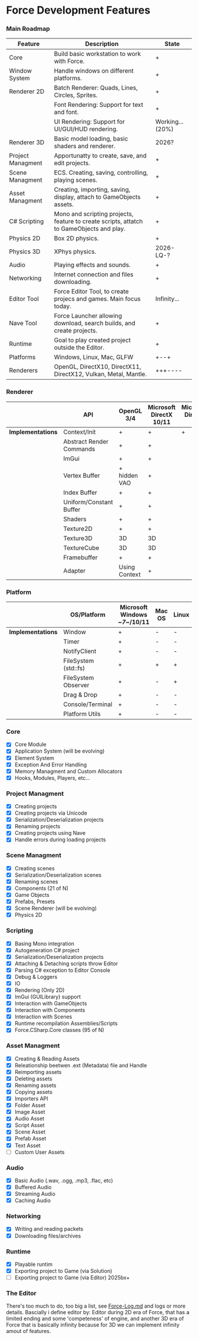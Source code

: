 # Force Development Features

### Main Roadmap

| Feature           | Description                                                                              | State                        |
|-------------------|----------------------------------------------------------------------------------------- |------------------------------|
| Core              | Build basic workstation to work with Force.                                              | +                            |
| Window System     | Handle windows on different platforms.                                                   | +                            |
| Renderer 2D       | Batch Renderer: Quads, Lines, Circles, Sprites.                                          | +                            |
|                   | Font Rendering: Support for text and font.                                               | +                            |
|                   | UI Rendering: Support for UI/GUI/HUD rendering.                                          | Working... (20%)             |
| Renderer 3D       | Basic model loading, basic shaders and renderer.                                         | 2026?                        |
| Project Managment | Apportunatty to create, save, and edit projects.                                         | +                            |
| Scene Managment   | ECS. Creating, saving, controlling, playing scenes.                                      | +                            |
| Asset Managment   | Creating, importing, saving, display, attach to GameObjects assets.                      | +                            |
| C# Scripting      | Mono and scripting projects, feature to create scripts, attatch to GameObjects and play. | +                            |
| Physics 2D        | Box 2D physics.                                                                          | +                            |
| Physics 3D        | XPhys physics.                                                                           | 2026-LQ-?                    |
| Audio             | Playing effects and sounds.                                                              | +                            |
| Networking        | Internet connection and files downloading.                                               | +                            |
| Editor Tool       | Force Editor Tool, to create projecs and games. Main focus today.                        | Infinity...                  |
| Nave Tool         | Force Launcher allowing download, search builds, and create projects.                    |                    +         |
| Runtime           | Goal to play created project outside the Editor.                                         | +                            |
| Platforms         | Windows, Linux, Mac, GLFW                                                                | +--+                         |
| Renderers         | OpenGL, DirectX10, DirectX11, DirectX12, Vulkan, Metal, Mantle.                          | +++----                      |

### Renderer

|                     | API                      | OpenGL 3/4    | Microsoft DirectX 10/11 | Microsoft DirectX 12 | Vulkan |
| ------------------- | ------------------------ | ------------- | ------------- | ---------- | ------ |
| **Implementations** | Context/Init             | +             | +             | +          | +      |
|                     | Abstract Render Commands | +             | +             |            |        |
|                     | ImGui                    | +             | +             |            |        |
|                     | Vertex Buffer            | + hidden VAO  | +             |            |        |
|                     | Index Buffer             | +             | +             |            |        |
|                     | Uniform/Constant Buffer  | +             | +             |            |        |
|                     | Shaders                  | +             | +             |            |        |
|                     | Texture2D                | +             | +             |            |        |
|                     | Texture3D                | 3D            | 3D            |            |        |
|                     | TextureCube              | 3D            | 3D            |            |        |
|                     | Framebuffer              | +             | +             |            |        |
|                     | Adapter                  | Using Context | +             |            |        |

### Platform


|                     |       OS/Platform        |     Microsoft Windows ~*7*~/10/11   |          Mac OS        |   Linux    |    GLFW     |
| ------------------- | ------------------------ | ---------------------------- | ---------------------- | ---------- | ----------  |
| **Implementations** | Window                   | +                            | -                      | -          | +           |
|                     | Timer                    | +                            | -                      | -          | +           |
|                     | NotifyClient             | +                            | -                      | -          | NA          |
|                     | FileSystem (std::fs)     | +                            | +                      | +          | +           |
|                     | FileSystem Observer      | +                            | -                      | +          | NA          |
|                     | Drag & Drop              | +                            | -                      | -          | NA          |
|                     | Console/Terminal         | +                            | -                      | -          | NA          |
|                     | Platform Utils           | +                            | -                      | -          | NA          |


### Core
- [x] Core Module
- [x] Application System (will be evolving) 
- [x] Element System
- [x] Exception And Error Handling
- [x] Memory Managment and Custom Allocators
- [x] Hooks, Modules, Players, etc...

### Project Managment
- [x] Creating projects
- [x] Creating projects via Unicode 
- [x] Serialization/Deserialization projects
- [x] Renaming projects
- [x] Creating projects using Nave 
- [x] Handle errors during loading projects

### Scene Managment
- [x] Creating scenes
- [x] Serialization/Deserialization scenes
- [x] Renaming scenes  
- [x] Components (21 of N)
- [x] Game Objects
- [x] Prefabs, Presets
- [x] Scene Renderer (will be evolving)
- [x] Physics 2D  

### Scripting
- [x] Basing Mono integration
- [x] Autogeneration C# project
- [x] Serialization/Deserialization projects
- [x] Attaching & Detaching scripts throw Editor 
- [x] Parsing C# exception to Editor Console 
- [x] Debug & Loggers
- [x] IO
- [x] Rendering (Only 2D)
- [x] ImGui (GUILibrary) support
- [x] Interaction with GameObjects
- [x] Interaction with Components
- [x] Interaction with Scenes
- [x] Runtime recompilation Assemblies/Scripts
- [x] Force.CSharp.Core classes (95 of N) 

### Asset Managment
- [x] Creating & Reading Assets
- [x] Releationship beetwen .ext (Metadata) file and Handle
- [x] Reimporting assets
- [x] Deleting assets 
- [x] Renaming assets 
- [x] Copying assets
- [x] Importers API
- [x] Folder Asset
- [x] Image Asset
- [x] Audio Asset
- [x] Script Asset
- [x] Scene Asset
- [x] Prefab Asset 
- [x] Text Asset
- [ ] Custom User Assets

### Audio
- [x] Basic Audio (.wav, .ogg, .mp3, .flac,  etc) 
- [x] Buffered Audio
- [x] Streaming Audio
- [x] Caching Audio

### Networking
- [x] Writing and reading packets
- [x] Downloading files/archives

### Runtime
- [x] Playable runtim
- [x] Exporting project to Game (via Solution)
- [ ] Exporting project to Game (via Editor) 2025bx+

### The Editor

There's too much to do, too big a list, see [Force-Log.md](https://github.com/KennyProgrammer/Force/blob/main/.github/log/Force-Log.md) and logs or more details. Bascially i define editor by: Editor during 2D era of Force, that has a limited ending and some 'competeness' of engine, and another 3D era of Force that is basically infinity because for 3D we can implement infinity amout of features.                                                          
